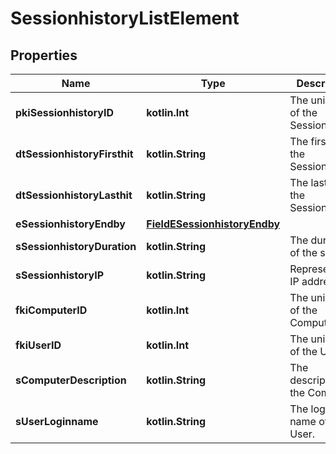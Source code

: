 
# SessionhistoryListElement

## Properties
| Name | Type | Description | Notes |
| ------------ | ------------- | ------------- | ------------- |
| **pkiSessionhistoryID** | **kotlin.Int** | The unique ID of the Sessionhistory |  |
| **dtSessionhistoryFirsthit** | **kotlin.String** | The first hit of the Sessionhistory |  |
| **dtSessionhistoryLasthit** | **kotlin.String** | The last hit of the Sessionhistory |  |
| **eSessionhistoryEndby** | [**FieldESessionhistoryEndby**](FieldESessionhistoryEndby.md) |  |  |
| **sSessionhistoryDuration** | **kotlin.String** | The duration of the session |  |
| **sSessionhistoryIP** | **kotlin.String** | Represent an IP address. |  |
| **fkiComputerID** | **kotlin.Int** | The unique ID of the Computer |  [optional] |
| **fkiUserID** | **kotlin.Int** | The unique ID of the User |  [optional] |
| **sComputerDescription** | **kotlin.String** | The description of the Computer |  [optional] |
| **sUserLoginname** | **kotlin.String** | The login name of the User. |  [optional] |



